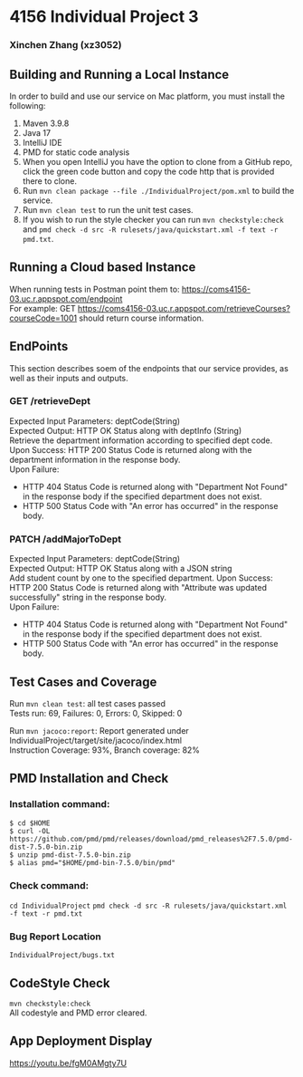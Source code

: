 # 4156 Individual Project 3

### Xinchen Zhang (xz3052)

## Building and Running a Local Instance

In order to build and use our service on Mac platform, you must install the following:

1. Maven 3.9.8
2. Java 17
3. IntelliJ IDE
4. PMD for static code analysis
5. When you open IntelliJ you have the option to clone from a GitHub repo, click the green code
   button and copy the code http that is provided there to clone.
6. Run `mvn clean package --file ./IndividualProject/pom.xml` to build the service.
7. Run `mvn clean test` to run the unit test cases.
8. If you wish to run the style checker you can run `mvn checkstyle:check` and
   `pmd check -d src -R rulesets/java/quickstart.xml -f text -r pmd.txt`.

## Running a Cloud based Instance

When running tests in Postman point them to: https://coms4156-03.uc.r.appspot.com/endpoint  
For example: GET https://coms4156-03.uc.r.appspot.com/retrieveCourses?courseCode=1001 should return
course information.

## EndPoints

This section describes soem of the endpoints that our service provides, as well as their inputs and
outputs.

### GET /retrieveDept

Expected Input Parameters: deptCode(String)  
Expected Output: HTTP OK Status along with deptInfo (String)  
Retrieve the department information according to specified dept code.  
Upon Success: HTTP 200 Status Code is returned along with the department information in the response
body.  
Upon Failure:

- HTTP 404 Status Code is returned along with "Department Not Found" in the
  response body if the specified department does not exist.
- HTTP 500 Status Code with "An error has occurred" in the response body.

### PATCH /addMajorToDept

Expected Input Parameters: deptCode(String)  
Expected Output: HTTP OK Status along with a JSON string  
Add student count by one to the specified department.
Upon Success: HTTP 200 Status Code is returned along with "Attribute was updated successfully"
string in the response body.  
Upon Failure:

- HTTP 404 Status Code is returned along with "Department Not Found" in the
  response body if the specified department does not exist.
- HTTP 500 Status Code with "An error has occurred" in the response body.

## Test Cases and Coverage

Run `mvn clean test`: all test cases passed  
Tests run: 69, Failures: 0, Errors: 0, Skipped: 0

Run `mvn jacoco:report`: Report generated under IndividualProject/target/site/jacoco/index.html  
Instruction Coverage: 93%, Branch coverage: 82%

## PMD Installation and Check

### Installation command:

`$ cd $HOME`  
`$ curl -OL https://github.com/pmd/pmd/releases/download/pmd_releases%2F7.5.0/pmd-dist-7.5.0-bin.zip`  
`$ unzip pmd-dist-7.5.0-bin.zip`  
`$ alias pmd="$HOME/pmd-bin-7.5.0/bin/pmd"`

### Check command:

`cd IndividualProject`
`pmd check -d src -R rulesets/java/quickstart.xml -f text -r pmd.txt`

### Bug Report Location

`IndividualProject/bugs.txt`

## CodeStyle Check

`mvn checkstyle:check`  
All codestyle and PMD error cleared.

## App Deployment Display

https://youtu.be/fgM0AMgty7U